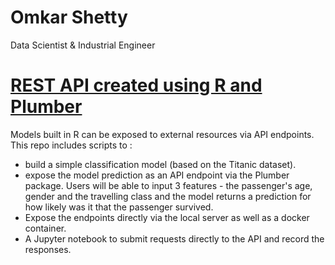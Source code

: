 # Omkar Shetty
Data Scientist & Industrial Engineer

# [REST API created using R and Plumber](https://github.com/omkar-shetty/r_api)

Models built in R can be exposed to external resources via API endpoints. This repo includes scripts to :  
* build a simple classification model  (based on the Titanic dataset).
* expose the model prediction as an API endpoint via the Plumber package. Users will be able to input 3 features - the passenger's age, gender and the travelling class and the model returns a prediction for how likely was it that the passenger survived. 
* Expose the endpoints directly via the local server as well as a docker container.
* A Jupyter notebook to submit requests directly to the API and record the responses.
